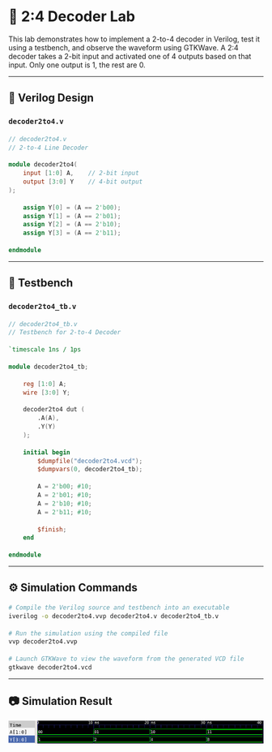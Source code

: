 # 🔘 2:4 Decoder Lab

This lab demonstrates how to implement a 2-to-4 decoder in Verilog, test it using a testbench, and observe the waveform using GTKWave. A 2:4 decoder takes a 2-bit input and activated one of 4 outputs based on that input. Only one output is 1, the rest are 0.

---

## 📄 Verilog Design

### `decoder2to4.v`

```verilog
// decoder2to4.v
// 2-to-4 Line Decoder

module decoder2to4(
    input [1:0] A,    // 2-bit input
    output [3:0] Y    // 4-bit output
);

    assign Y[0] = (A == 2'b00);
    assign Y[1] = (A == 2'b01);
    assign Y[2] = (A == 2'b10);
    assign Y[3] = (A == 2'b11);

endmodule
```

---

## 🧪 Testbench

### `decoder2to4_tb.v`

```verilog
// decoder2to4_tb.v
// Testbench for 2-to-4 Decoder

`timescale 1ns / 1ps

module decoder2to4_tb;

    reg [1:0] A;
    wire [3:0] Y;

    decoder2to4 dut (
        .A(A),
        .Y(Y)
    );

    initial begin
        $dumpfile("decoder2to4.vcd");
        $dumpvars(0, decoder2to4_tb);

        A = 2'b00; #10;
        A = 2'b01; #10;
        A = 2'b10; #10;
        A = 2'b11; #10;

        $finish;
    end

endmodule
```

---

## ⚙️ Simulation Commands

```bash
# Compile the Verilog source and testbench into an executable
iverilog -o decoder2to4.vvp decoder2to4.v decoder2to4_tb.v

# Run the simulation using the compiled file
vvp decoder2to4.vvp

# Launch GTKWave to view the waveform from the generated VCD file
gtkwave decoder2to4.vcd
```

---

## 📷 Simulation Result

![Decoder2to4 waveform](decoder2to4_wave.png)
